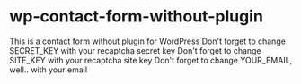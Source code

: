 # wp-contact-form-without-plugin
This is a contact form without plugin for WordPress
Don't forget to change SECRET_KEY with your recaptcha secret key
Don't forget to change SITE_KEY with your recaptcha site key
Don't forget to change YOUR_EMAIL, well.. with your email
